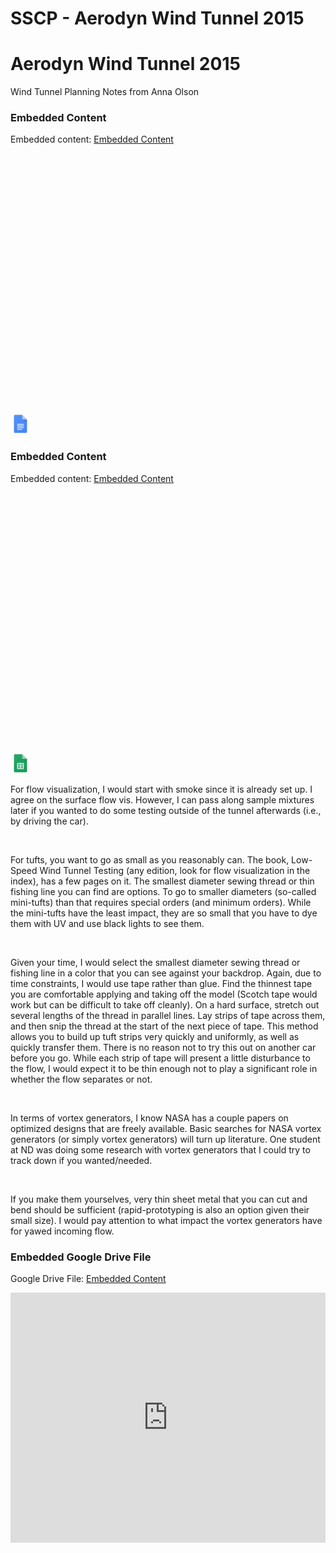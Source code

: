 # SSCP - Aerodyn Wind Tunnel 2015

# Aerodyn Wind Tunnel 2015

Wind Tunnel Planning Notes from Anna Olson

[](https://docs.google.com/document/d/1FoOWa7vAjpKk4cJtcRgn0hFHXIO1zAseqzkfKhILjdw/edit)

### Embedded Content

Embedded content: [Embedded Content]()

<iframe width="100%" height="400" src="" frameborder="0"></iframe>

![](../../../../assets/docs_32dp.png)

[](https://docs.google.com/spreadsheets/d/1EIMdRau8Bi6uzVpDoJvEIYkCpGV_d_enauQalWJHyr0/edit)

### Embedded Content

Embedded content: [Embedded Content]()

<iframe width="100%" height="400" src="" frameborder="0"></iframe>

![](../../../../assets/sheets_32dp.png)

For flow visualization, I would start with smoke since it is already set up. I agree on the surface flow vis. However, I can pass along sample mixtures later if you wanted to do some testing outside of the tunnel afterwards (i.e., by driving the car). 

 

For tufts, you want to go as small as you reasonably can. The book, Low-Speed Wind Tunnel Testing (any edition, look for flow visualization in the index), has a few pages on it. The smallest diameter sewing thread or thin fishing line you can find are options. To go to smaller diameters (so-called mini-tufts) than that requires special orders (and minimum orders). While the mini-tufts have the least impact, they are so small that you have to dye them with UV and use black lights to see them. 

 

Given your time, I would select the smallest diameter sewing thread or fishing line in a color that you can see against your backdrop. Again, due to time constraints, I would use tape rather than glue. Find the thinnest tape you are comfortable applying and taking off the model (Scotch tape would work but can be difficult to take off cleanly). On a hard surface, stretch out several lengths of the thread in parallel lines. Lay strips of tape across them, and then snip the thread at the start of the next piece of tape. This method allows you to build up tuft strips very quickly and uniformly, as well as quickly transfer them. There is no reason not to try this out on another car before you go. While each strip of tape will present a little disturbance to the flow, I would expect it to be thin enough not to play a significant role in whether the flow separates or not. 

 

In terms of vortex generators, I know NASA has a couple papers on optimized designs that are freely available. Basic searches for NASA vortex generators (or simply vortex generators) will turn up literature. One student at ND was doing some research with vortex generators that I could try to track down if you wanted/needed. 

 

If you make them yourselves, very thin sheet metal that you can cut and bend should be sufficient (rapid-prototyping is also an option given their small size). I would pay attention to what impact the vortex generators have for yawed incoming flow.

[](https://drive.google.com/folderview?id=1o-avn9TW_y3EVRcYLZZQi5n3Ytx8Y5bZ)

### Embedded Google Drive File

Google Drive File: [Embedded Content](https://drive.google.com/embeddedfolderview?id=1o-avn9TW_y3EVRcYLZZQi5n3Ytx8Y5bZ#list)

<iframe width="100%" height="400" src="https://drive.google.com/embeddedfolderview?id=1o-avn9TW_y3EVRcYLZZQi5n3Ytx8Y5bZ#list" frameborder="0"></iframe>

